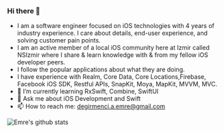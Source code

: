 ### Hi there 👋

- I am a software engineer focused on iOS technologies with 4 years of industry experience. I care about details, end-user experience, and solving customer pain points. 
- I am an active member of a local iOS community here at Izmir called NSIzmir where I share & learn knowledge with & from my fellow iOS developer peers.
- I follow the popular applications about what they are doing.
- I have experience with Realm, Core Data, Core Locations,Firebase, Facebook iOS SDK, Restful APIs, SnapKit, Moya, MapKit, MVVM, MVC. 
- 🌱 I’m currently learning RxSwift, Combine, SwiftUI
- 💬 Ask me about iOS Development and Swift
- 📫 How to reach me: degirmenci.a.emre@gmail.com

![Emre's github stats](https://github-readme-stats.vercel.app/api?username=emrdgrmnci&show_icons=true&line_height=30)
